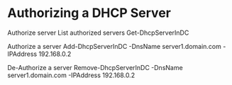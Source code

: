 # Authorizing a DHCP Server

 Authorize server
  List authorized servers
   Get-DhcpServerInDC

 Authorize a server
  Add-DhcpServerInDC -DnsName server1.domain.com -IPAddress 192.168.0.2

 De-Authorize a server
 Remove-DhcpServerInDC -DnsName server1.domain.com -IPAddress 192.168.0.2